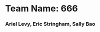 # Team Name: 666 
### Ariel Levy, Eric Stringham, Sally Bao

<data description>

<src for data>

<working idea of how to render>


